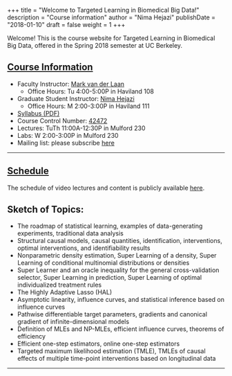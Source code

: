 +++
title = "Welcome to Targeted Learning in Biomedical Big Data!"
description = "Course information"
author = "Nima Hejazi"
publishDate = "2018-01-10"
draft = false
weight = 1
+++

Welcome! This is the course website for Targeted Learning in Biomedical Big
Data, offered in the Spring 2018 semester at UC Berkeley.

## <u>Course Information</u>

* Faculty Instructor: [Mark van der
    Laan](https://vanderlaan-group.github.io/about/)
  * Office Hours: Tu 4:00-5:00P in Haviland 108
* Graduate Student Instructor: [Nima Hejazi](https://nimahejazi.org)
  * Office Hours: M 2:00-3:00P in Haviland 111
* [Syllabus (PDF)](https://www.stat.berkeley.edu/~nhejazi/teach/2018_ph290_tlbbd/syllabus.pdf)
* Course Control Number:
    [42472](http://classes.berkeley.edu/content/2018-spring-pbhlth-290-011-sem-011)
* Lectures: TuTh 11:00A-12:30P in Mulford 230
* Labs: W 2:00-3:00P in Mulford 230
* Mailing list: please subscribe
    [here](https://groups.google.com/a/lists.berkeley.edu/forum/#!forum/tlbbd-sp2018)

---

## <u>Schedule</u>

The schedule of video lectures and content is publicly available
[here](https://docs.google.com/spreadsheets/d/1YLbRnasRLkNRc3wsXlDB2ljk-vq5l4_H6Ihn1rgVinE/edit?usp=sharing).

## Sketch of Topics:

* The roadmap of statistical learning, examples of data-generating experiments,
   traditional data analysis
* Structural causal models, causal quantities, identification, interventions,
   optimal interventions, and identifiability results
* Nonparametric density estimation, Super Learning of a density, Super Learning
   of conditional multinomial distributions or densities
* Super Learner and an oracle inequality for the general cross-validation
   selector, Super Learning in prediction, Super Learning of optimal
   individualized treatment rules
* The Highly Adaptive Lasso (HAL)
* Asymptotic linearity, influence curves, and statistical inference based on
   influence curves
* Pathwise differentiable target parameters, gradients and canonical gradient of
   infinite-dimensional models
* Definition of MLEs and NP-MLEs, efficient influence curves, theorems of
   efficiency
* Efficient one-step estimators, online one-step estimators
* Targeted maximum likelihood estimation (TMLE), TMLEs of causal effects of
   multiple time-point interventions based on longitudinal data

---
